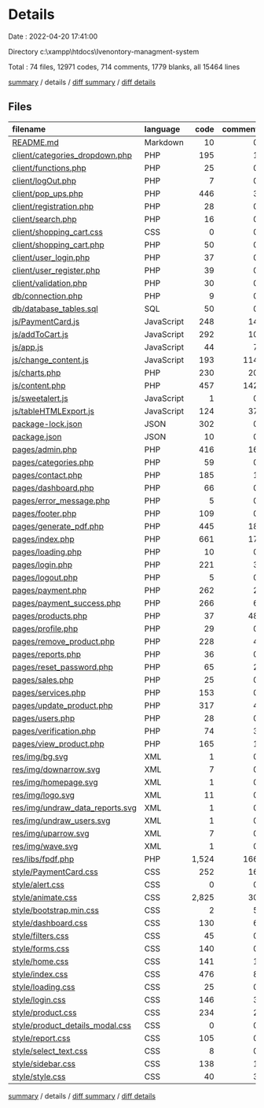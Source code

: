 # Details

Date : 2022-04-20 17:41:00

Directory c:\xampp\htdocs\Ivenontory-managment-system

Total : 74 files,  12971 codes, 714 comments, 1779 blanks, all 15464 lines

[summary](results.md) / details / [diff summary](diff.md) / [diff details](diff-details.md)

## Files
| filename | language | code | comment | blank | total |
| :--- | :--- | ---: | ---: | ---: | ---: |
| [README.md](/README.md) | Markdown | 10 | 0 | 1 | 11 |
| [client/categories_dropdown.php](/client/categories_dropdown.php) | PHP | 195 | 1 | 19 | 215 |
| [client/functions.php](/client/functions.php) | PHP | 25 | 0 | 6 | 31 |
| [client/logOut.php](/client/logOut.php) | PHP | 7 | 0 | 2 | 9 |
| [client/pop_ups.php](/client/pop_ups.php) | PHP | 446 | 3 | 61 | 510 |
| [client/registration.php](/client/registration.php) | PHP | 28 | 0 | 6 | 34 |
| [client/search.php](/client/search.php) | PHP | 16 | 0 | 1 | 17 |
| [client/shopping_cart.css](/client/shopping_cart.css) | CSS | 0 | 0 | 1 | 1 |
| [client/shopping_cart.php](/client/shopping_cart.php) | PHP | 50 | 0 | 4 | 54 |
| [client/user_login.php](/client/user_login.php) | PHP | 37 | 0 | 3 | 40 |
| [client/user_register.php](/client/user_register.php) | PHP | 39 | 0 | 3 | 42 |
| [client/validation.php](/client/validation.php) | PHP | 30 | 0 | 9 | 39 |
| [db/connection.php](/db/connection.php) | PHP | 9 | 0 | 3 | 12 |
| [db/database_tables.sql](/db/database_tables.sql) | SQL | 50 | 0 | 6 | 56 |
| [js/PaymentCard.js](/js/PaymentCard.js) | JavaScript | 248 | 14 | 48 | 310 |
| [js/addToCart.js](/js/addToCart.js) | JavaScript | 292 | 10 | 20 | 322 |
| [js/app.js](/js/app.js) | JavaScript | 44 | 7 | 10 | 61 |
| [js/change_content.js](/js/change_content.js) | JavaScript | 193 | 114 | 17 | 324 |
| [js/charts.php](/js/charts.php) | PHP | 230 | 20 | 24 | 274 |
| [js/content.php](/js/content.php) | PHP | 457 | 142 | 30 | 629 |
| [js/sweetalert.js](/js/sweetalert.js) | JavaScript | 1 | 0 | 0 | 1 |
| [js/tableHTMLExport.js](/js/tableHTMLExport.js) | JavaScript | 124 | 37 | 53 | 214 |
| [package-lock.json](/package-lock.json) | JSON | 302 | 0 | 1 | 303 |
| [package.json](/package.json) | JSON | 10 | 0 | 1 | 11 |
| [pages/admin.php](/pages/admin.php) | PHP | 416 | 16 | 63 | 495 |
| [pages/categories.php](/pages/categories.php) | PHP | 59 | 0 | 3 | 62 |
| [pages/contact.php](/pages/contact.php) | PHP | 185 | 1 | 17 | 203 |
| [pages/dashboard.php](/pages/dashboard.php) | PHP | 66 | 0 | 13 | 79 |
| [pages/error_message.php](/pages/error_message.php) | PHP | 5 | 0 | 0 | 5 |
| [pages/footer.php](/pages/footer.php) | PHP | 109 | 0 | 11 | 120 |
| [pages/generate_pdf.php](/pages/generate_pdf.php) | PHP | 445 | 18 | 33 | 496 |
| [pages/index.php](/pages/index.php) | PHP | 661 | 17 | 105 | 783 |
| [pages/loading.php](/pages/loading.php) | PHP | 10 | 0 | 0 | 10 |
| [pages/login.php](/pages/login.php) | PHP | 221 | 3 | 38 | 262 |
| [pages/logout.php](/pages/logout.php) | PHP | 5 | 0 | 1 | 6 |
| [pages/payment.php](/pages/payment.php) | PHP | 262 | 2 | 28 | 292 |
| [pages/payment_success.php](/pages/payment_success.php) | PHP | 266 | 6 | 36 | 308 |
| [pages/products.php](/pages/products.php) | PHP | 37 | 48 | 0 | 85 |
| [pages/profile.php](/pages/profile.php) | PHP | 29 | 0 | 1 | 30 |
| [pages/remove_product.php](/pages/remove_product.php) | PHP | 228 | 4 | 42 | 274 |
| [pages/reports.php](/pages/reports.php) | PHP | 36 | 0 | 1 | 37 |
| [pages/reset_password.php](/pages/reset_password.php) | PHP | 65 | 2 | 11 | 78 |
| [pages/sales.php](/pages/sales.php) | PHP | 25 | 0 | 0 | 25 |
| [pages/services.php](/pages/services.php) | PHP | 153 | 0 | 13 | 166 |
| [pages/update_product.php](/pages/update_product.php) | PHP | 317 | 4 | 39 | 360 |
| [pages/users.php](/pages/users.php) | PHP | 28 | 0 | 0 | 28 |
| [pages/verification.php](/pages/verification.php) | PHP | 74 | 3 | 11 | 88 |
| [pages/view_product.php](/pages/view_product.php) | PHP | 165 | 1 | 17 | 183 |
| [res/img/bg.svg](/res/img/bg.svg) | XML | 1 | 0 | 0 | 1 |
| [res/img/downarrow.svg](/res/img/downarrow.svg) | XML | 7 | 0 | 0 | 7 |
| [res/img/homepage.svg](/res/img/homepage.svg) | XML | 1 | 0 | 0 | 1 |
| [res/img/logo.svg](/res/img/logo.svg) | XML | 11 | 0 | 0 | 11 |
| [res/img/undraw_data_reports.svg](/res/img/undraw_data_reports.svg) | XML | 1 | 0 | 0 | 1 |
| [res/img/undraw_users.svg](/res/img/undraw_users.svg) | XML | 1 | 0 | 0 | 1 |
| [res/img/uparrow.svg](/res/img/uparrow.svg) | XML | 7 | 0 | 0 | 7 |
| [res/img/wave.svg](/res/img/wave.svg) | XML | 1 | 0 | 0 | 1 |
| [res/libs/fpdf.php](/res/libs/fpdf.php) | PHP | 1,524 | 166 | 98 | 1,788 |
| [style/PaymentCard.css](/style/PaymentCard.css) | CSS | 252 | 16 | 32 | 300 |
| [style/alert.css](/style/alert.css) | CSS | 0 | 0 | 1 | 1 |
| [style/animate.css](/style/animate.css) | CSS | 2,825 | 30 | 522 | 3,377 |
| [style/bootstrap.min.css](/style/bootstrap.min.css) | CSS | 2 | 5 | 0 | 7 |
| [style/dashboard.css](/style/dashboard.css) | CSS | 130 | 6 | 45 | 181 |
| [style/filters.css](/style/filters.css) | CSS | 45 | 0 | 9 | 54 |
| [style/forms.css](/style/forms.css) | CSS | 140 | 0 | 24 | 164 |
| [style/home.css](/style/home.css) | CSS | 141 | 1 | 9 | 151 |
| [style/index.css](/style/index.css) | CSS | 476 | 8 | 93 | 577 |
| [style/loading.css](/style/loading.css) | CSS | 25 | 0 | 7 | 32 |
| [style/login.css](/style/login.css) | CSS | 146 | 3 | 27 | 176 |
| [style/product.css](/style/product.css) | CSS | 234 | 2 | 42 | 278 |
| [style/product_details_modal.css](/style/product_details_modal.css) | CSS | 0 | 0 | 1 | 1 |
| [style/report.css](/style/report.css) | CSS | 105 | 0 | 18 | 123 |
| [style/select_text.css](/style/select_text.css) | CSS | 8 | 0 | 1 | 9 |
| [style/sidebar.css](/style/sidebar.css) | CSS | 138 | 1 | 30 | 169 |
| [style/style.css](/style/style.css) | CSS | 40 | 3 | 8 | 51 |

[summary](results.md) / details / [diff summary](diff.md) / [diff details](diff-details.md)